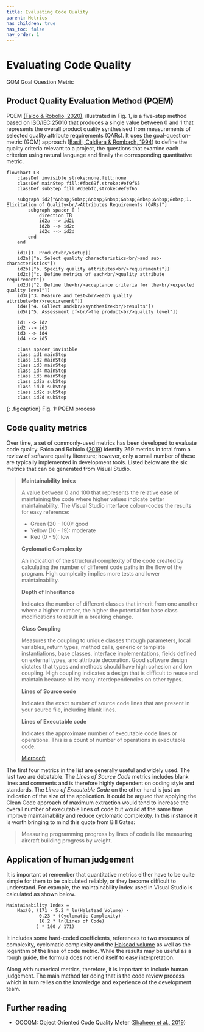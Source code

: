 ```yaml
---
title: Evaluating Code Quality
parent: Metrics
has_children: true
has_toc: false
nav_order: 1
---
```


# Evaluating Code Quality

GQM
Goal Question Metric

## Product Quality Evaluation Method (PQEM)

PQEM [(Falco & Robolio, 2020)](https://doi.org/10.1109/ARGENCON49523.2020.9505405),
illustrated in Fig. 1, is a five-step method based on
[ISO/IEC 25010](https://napier.primo.exlibrisgroup.com/permalink/44NAP_INST/19n0mho/cdi_bsi_primary_000000000030215101)
that produces a single value between 0 and 1 that represents the overall product quality synthesised
from measurements of selected quality attribute requirements (QARs).
It uses the goal-question-metric (GQM) approach
([Basili, Caldiera & Rombach, 1994](https://www.ecs.csun.edu/~rlingard/COMP587/gqm.pdf))
to define the quality criteria relevant to a project, the questions that examine each criterion
using natural language and finally the corresponding quantitative metric.

``` mermaid
flowchart LR
    classDef invisible stroke:none,fill:none
    classDef mainStep fill:#fbc69f,stroke:#ef9f65
    classDef subStep fill:#d3ebfc,stroke:#ef9f65

    subgraph id2["&nbsp;&nbsp;&nbsp;&nbsp;&nbsp;&nbsp;&nbsp;&nbsp;1. Elicitation of Quality<br/>Attributes Requirements (QARs)"]
        subgraph spacer [ ]
            direction TB
            id2a --> id2b
            id2b --> id2c
            id2c --> id2d
        end
    end

    id1([1. Product<br/>setup])
    id2a(["a. Select quality characteristics<br/>and sub-characteristics"])
    id2b(["b. Specify quality attributes<br/>requirements"])
    id2c(["c. Define metrics of each<br/>quality attribute requirement"])
    id2d(["2. Define the<br/>acceptance criteria for the<br/>expected quality level"])
    id3(["3. Measure and test<br/>each quality attribute<br/>requirement"])
    id4(["4. Collect and<br/>synthesize<br/>results"])
    id5(["5. Assessment of<br/>the product<br/>quality level"])

    id1 --> id2
    id2 --> id3
    id3 --> id4
    id4 --> id5

    class spacer invisible
    class id1 mainStep
    class id2 mainStep
    class id3 mainStep
    class id4 mainStep
    class id5 mainStep
    class id2a subStep
    class id2b subStep
    class id2c subStep
    class id2d subStep
```

{: .figcaption}
Fig. 1: PQEM process

## Code quality metrics

Over time, a set of commonly-used metrics has been developed to evaluate code quality.
Falco and Robiolo ([2019](https://doi.org/10.1007/978-3-030-35333-9_51)) identify 269
metrics in total from a review of software quality literature; however, only a small
number of these are typically implemented in development tools. Listed below are the
six metrics that can be generated from Visual Studio.

> **Maintainability Index**
>
> A value between 0 and 100 that represents the relative ease of maintaining the code
> where higher values indicate better maintainability. The Visual Studio interface
> colour-codes the results for easy reference:
> * Green (20 - 100): good
> * Yellow (10 - 19): moderate
> * Red (0 - 9): low
>
> **Cyclomatic Complexity**
>
> An indication of the structural complexity of the code created by calculating the number
> of different code paths in the flow of the program. High complexity implies more tests
> and lower maintainability.
>
> **Depth of Inheritance**
>
> Indicates the number of different classes that inherit from one another where a
> higher number, the higher the potential for base class modifications to
> result in a breaking change.
>
> **Class Coupling**
>
> Measures the coupling to unique classes through parameters, local variables, return
> types, method calls, generic or template instantiations, base classes, interface
> implementations, fields defined on external types, and attribute decoration. Good
> software design dictates that types and methods should have high cohesion and low
> coupling. High coupling indicates a design that is difficult to reuse and maintain
> because of its many interdependencies on other types.
>
> **Lines of Source code**
>
> Indicates the exact number of source code lines that are present in your source file,
> including blank lines.
>
> **Lines of Executable code**
>
> Indicates the approximate number of executable code lines or operations. This is a count
> of number of operations in executable code.
>
> [Microsoft](https://learn.microsoft.com/en-us/visualstudio/code-quality/code-metrics-values?view=vs-2022)

The first four metrics in the list are generally useful and widely used. The last two are
debatable. The *Lines of Source Code* metrics includes blank lines and comments and is
therefore highly dependent on coding style and standards. The *Lines of Executable Code*
on the other hand is just an indication of the size of the application. It could be
argued that applying the Clean Code approach of maximum extraction would tend to increase
the overall number of executable lines of code but would at the same time improve
maintainability and reduce cyclomatic complexity. In this instance it is worth bringing to
mind this quote from Bill Gates:

> Measuring programming progress by lines of code is like measuring aircraft building
> progress by weight.

## Application of human judgement

It is important ot remember that quantitative metrics either have to be quite simple
for them to be calculated reliably, or they become difficult to understand. For example,
the maintainability index used in Visual Studio is calculated as shown below.

```
Maintainability Index =
    Max(0, (171 - 5.2 * ln(Halstead Volume) -
            0.23 * (Cyclomatic Complexity) -
            16.2 * ln(Lines of Code)
           ) * 100 / 171)
```

It includes some hard-coded coefficients, references to two measures of complexity,
cyclomatic complexity and the
[Halsead volume](https://www.verifysoft.com/en_halstead_metrics.html) as well as the
logarithm of the lines of code metric. While the results may be useful as a rough guide,
the formula does not lend itself to easy interpretation.

Along with numerical metrics, therefore, it is important to include human judgement.
The main method for doing that is the code review process which in turn relies on the
knowledge and experience of the development team.

## Further reading

* OOCQM: Object Oriented Code Quality Meter ([Shaheen et al., 2019](https://doi.org/10.1007/978-3-030-25225-0_11))
